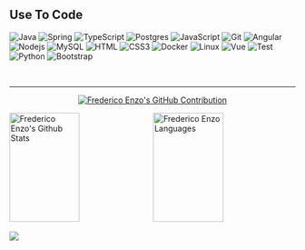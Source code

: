 ## Use To Code

![Java](https://img.shields.io/badge/java-%23ED8B00.svg?style=for-the-badge&logo=openjdk&logoColor=white)
![Spring](https://img.shields.io/badge/spring-%236DB33F.svg?style=for-the-badge&logo=spring&logoColor=white)
![TypeScript](https://img.shields.io/badge/typescript-%23007ACC.svg?style=for-the-badge&logo=typescript&logoColor=white)
![Postgres](https://img.shields.io/badge/postgres-%23316192.svg?style=for-the-badge&logo=postgresql&logoColor=white)
![JavaScript](https://img.shields.io/badge/javascript-%23323330.svg?style=for-the-badge&logo=javascript&logoColor=%23F7DF1E)
![Git](https://img.shields.io/badge/Git-F05032?style=for-the-badge&logo=git&logoColor=white)
![Angular](https://img.shields.io/badge/angular-%23DD0031.svg?style=for-the-badge&logo=angular&logoColor=white)
![Nodejs](https://img.shields.io/badge/Nodejs-3C873A?style=for-the-badge&labelColor=black&logo=node.js&logoColor=3C873A)
![MySQL](https://img.shields.io/badge/mysql-%2300f.svg?style=for-the-badge&logo=mysql&logoColor=white)
![HTML](https://img.shields.io/badge/HTML5-E34F26?style=for-the-badge&logo=html5&logoColor=white)
![CSS3](https://img.shields.io/badge/CSS3-1572B6?style=for-the-badge&logo=css3&logoColor=white)
![Docker](https://img.shields.io/badge/Docker-%23316A9C.svg?style=for-the-badge&logo=docker&logoColor=white)
![Linux](https://img.shields.io/badge/Linux-%23FCC624.svg?style=for-the-badge&logo=linux&logoColor=black)
![Vue](https://img.shields.io/badge/Vue.js-%234FC08D.svg?style=for-the-badge&logo=vue.js&logoColor=white)
![Test](https://img.shields.io/badge/Test-%23FF7043.svg?style=for-the-badge&logo=testing-library&logoColor=white)
![Python](https://img.shields.io/badge/Python-%233B8E4F.svg?style=for-the-badge&logo=python&logoColor=white)
![Bootstrap](https://img.shields.io/badge/Bootstrap-%23563D7C.svg?style=for-the-badge&logo=bootstrap&logoColor=white)

<br/>
<hr/>

<p align="center">
  <a href="https://github.com/frederico-enzo">
    <img src="https://github-profile-summary-cards.vercel.app/api/cards/profile-details?username=frederico-enzo&theme=radical" alt="Frederico Enzo's GitHub Contribution"/>
  </a>
</p>

<a> 
    <a href="https://github.com/frederico-enzo"><img alt="Frederico Enzo's Github Stats" src="https://denvercoder1-github-readme-stats.vercel.app/api?username=frederico-enzo&show_icons=true&count_private=true&theme=react&border_color=7F3FBF&bg_color=0D1117&title_color=F85D7F&icon_color=F8D866" height="192px" width="49.5%"/></a>
  <a href="https://github.com/frederico-enzo"><img alt="Frederico Enzo Languages" src="https://denvercoder1-github-readme-stats.vercel.app/api/top-langs/?username=frederico-enzo&langs_count=8&layout=compact&theme=react&border_color=7F3FBF&bg_color=0D1117&title_color=F85D7F&icon_color=F8D866" height="192px" width="49.5%"/></a>
  <br/>
</a>

<!--
[![](https://visitcount.itsvg.in/api?id=frederico-enzo&label=Profile%20Views&color=11&icon=2&pretty=true)](https://visitcount.itsvg.in)-->
[![](https://visitcount.itsvg.in/api?id=frederico-enzo&label=Profile%20Views&color=11&icon=2&pretty=true)](https://visitcount.itsvg.in)

